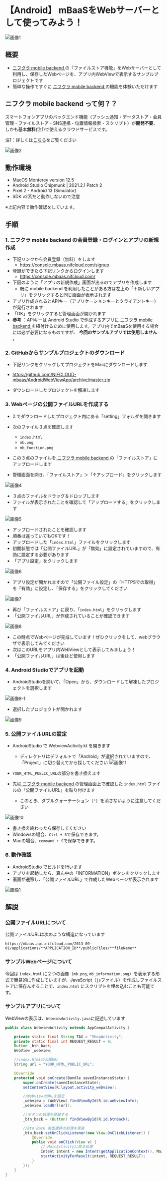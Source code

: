 # 【Android】 mBaaSをWebサーバーとして使ってみよう！
![画像1](/readme-img/001.png)

## 概要
* [ ニフクラ mobile backend ](https://mbaas.nifcloud.com/)の『ファイルストア機能』をWebサーバーとして利用し、保存したWebページを、アプリ内WebViewで表示するサンプルプロジェクトです
* 簡単な操作ですぐに [ ニフクラ mobile backend ](https://mbaas.nifcloud.com/)の機能を体験いただけます

##  ニフクラ mobile backend って何？？
スマートフォンアプリのバックエンド機能（プッシュ通知・データストア・会員管理・ファイルストア・SNS連携・位置情報検索・スクリプト）が**開発不要**、しかも基本**無料**(注1)で使えるクラウドサービスです。

注1：詳しくは[こちら](https://mbaas.nifcloud.com/price.htm)をご覧ください

![画像2](/readme-img/002.png)

## 動作環境

* MacOS Monterey version 12.5
* Android Studio Chipmunk | 2021.2.1 Patch 2
* Pixel 2 - Android 13 (Simulator)
* SDK v2系だと動作しないので注意

※上記内容で動作確認をしています。

## 手順
### 1. ニフクラ mobile backend の会員登録・ログインとアプリの新規作成
* 下記リンクから会員登録（無料）をします
  * https://console.mbaas.nifcloud.com/signup
* 登録ができたら下記リンクからログインします
  * https://console.mbaas.nifcloud.com/
* 下図のように「アプリの新規作成」画面が出るのでアプリを作成します
  * 既に mobile backend を利用したことがある方は左上の「＋新しいアプリ」をクリックすると同じ画面が表示されます
* アプリ作成されるとAPIキー（アプリケーションキーとクライアントキー）が発行されます
* 「OK」をクリックすると管理画面が開かれます
 * **参考** ：APIキーは Android Studio で作成するアプリに[ ニフクラ mobile backend ](https://mbaas.nifcloud.com/)を紐付けるために使用します。アプリ内でmBaaSを使用する場合には必ず必要になるものですが、 __今回のサンプルアプリでは使用しません__ 。

### 2. GitHubからサンプルプロジェクトのダウンロード
* 下記リンクをクリックしてプロジェクトをMacにダウンロードします
 * https://github.com/NIFCLOUD-mbaas/AndroidWebViewApp/archive/master.zip

* ダウンロードしたプロジェクトを解凍します

### 3. Webページの公開ファイルURLを作成する
* 2.でダウンロードしたプロジェクト内にある「setting」フォルダを開きます
* 次のファイル３点を確認します
  * `index.html`
  * `mb.png`
  * `mb_function.png`

* この３点のファイルを[ ニフクラ mobile backend ](https://mbaas.nifcloud.com/)の「ファイルストア」にアップロードします
* 管理画面を開き、「ファイルストア」＞「↑アップロード」をクリックします

![画像4](/readme-img/004.png)

* ３点のファイルをドラッグ＆ドロップします
* ファイルが表示されたことを確認して「アップロードする」をクリックします

![画像5](/readme-img/005.png)

* アップロードされたことを確認します
 * 順番は違っていてもOKです！
* アップロードした「`index.html`」ファイルをクリックします
* 初期状態では「公開ファイルURL」が「無効」に設定されていますので、有効に設定する必要があります
* 「アプリ設定」をクリックします

![画像6](/readme-img/006.png)

* アプリ設定が開かれますので「公開ファイル設定」の「HTTPSでの取得」を「有効」に設定し、「保存する」をクリックしてください

![画像7](/readme-img/007.png)

* 再び「ファイルストア」に戻り、「`index.html`」をクリックします
* 「公開ファイルURL」が作成されていることが確認できます

![画像8](/readme-img/008.png)

* この時点でWebページが完成しています！ぜひクリックをして、webブラウザで表示してみてください
* 次はこのURLをアプリ内WebViewとして表示してみましょう！
 * 「公開ファイルURL」は後ほど使用します

### 4. Android Studioでアプリを起動

* AndroidStudioを開いて、「Open」から、ダウンロードして解凍したプロジェクトを選択します

![画像8-1](/readme-img/android_project_open.png)

* 選択したプロジェクトが開かれます

![画像9](/readme-img/009.png)

### 5. 公開ファイルURLの設定

* AndroidStudio で WebviewActivity.kt を開きます
  * ディレクトリはデフォルトで「Android」が選択されていますので、「Project」に切り替えてから探してください
![画像11](/readme-img/011.png)

* `YOUR_HTML_PUBLIC_URL`の部分を書き換えます
* 先程[ ニフクラ mobile backend ](https://mbaas.nifcloud.com/)の管理画面上で確認した `index.html` ファイルの「公開ファイルURL」を貼り付けます
  - このとき、ダブルクォーテーション（`"`）を消さないように注意してください

![画像10](/readme-img/010.png)

* 書き換え終わったら保存してください
 * Windowsの場合、`Ctrl + S`で保存できます。
 * Macの場合、`command + S`で保存できます。

### 6. 動作確認
* AndroidStudio でビルドを行います
* アプリを起動したら、真ん中の「INFORMATION」ボタンをクリックします
* 画面が遷移し、「公開ファイルURL」で作成したWebページが表示されます

![画像1](/readme-img/001.png)

## 解説
### 公開ファイルURLについて
公開ファイルURLは次のような構造になっています

```
https://mbaas.api.nifcloud.com/2013-09-01/applications/**APPLICATION_ID**/publicFiles/**fileName**
```

### サンプルWebページについて
今回は `index.html` に２つの画像（`mb.png`, `mb_information.png`）を表示する形式で簡易的に作成していますが、JavaScript（`js`ファイル）を作成しファイルストアに保存んすることで、`index.html` にスクリプトを埋め込むことも可能です。

### サンプルアプリについて
WebViewの表示は、`WebviewActivity.java`に記述しています

```java
public class WebviewActivity extends AppCompatActivity {

    private static final String TAG = "ShopActivity";
    private static final int REQUEST_RESULT = 0;
    Button _btn_back;
    WebView _webview;

    //index.htmlの公開URL
    String url = "YOUR_HTML_PUBLIC_URL";

    @Override
    protected void onCreate(Bundle savedInstanceState) {
        super.onCreate(savedInstanceState);
        setContentView(R.layout.activity_webview);

        //WebviewのURLを設定
        _webview = (WebView) findViewById(R.id.webviewInfo);
        _webview.loadUrl(url);

        //ボタンの処理を登録する
        _btn_back = (Button) findViewById(R.id.btnBack);

        //Btn Back 画面遷移の処理を実装
        _btn_back.setOnClickListener(new View.OnClickListener() {
            @Override
            public void onClick(View v) {
                // MainActivityに戻る処理
                Intent intent = new Intent(getApplicationContext(), MainActivity.class);
                startActivityForResult(intent, REQUEST_RESULT);
            }
        });
    }
}
```
